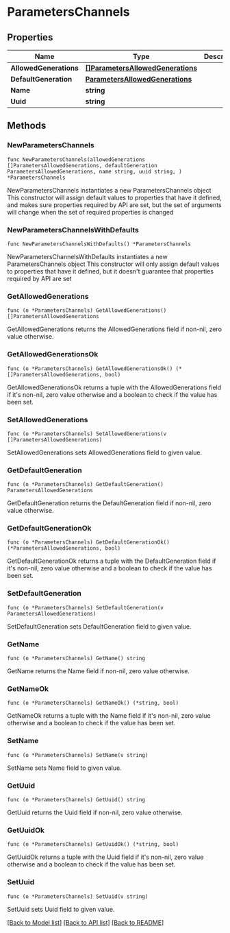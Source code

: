 # ParametersChannels

## Properties

Name | Type | Description | Notes
------------ | ------------- | ------------- | -------------
**AllowedGenerations** | [**[]ParametersAllowedGenerations**](ParametersAllowedGenerations.md) |  | 
**DefaultGeneration** | [**ParametersAllowedGenerations**](ParametersAllowedGenerations.md) |  | 
**Name** | **string** |  | 
**Uuid** | **string** |  | 

## Methods

### NewParametersChannels

`func NewParametersChannels(allowedGenerations []ParametersAllowedGenerations, defaultGeneration ParametersAllowedGenerations, name string, uuid string, ) *ParametersChannels`

NewParametersChannels instantiates a new ParametersChannels object
This constructor will assign default values to properties that have it defined,
and makes sure properties required by API are set, but the set of arguments
will change when the set of required properties is changed

### NewParametersChannelsWithDefaults

`func NewParametersChannelsWithDefaults() *ParametersChannels`

NewParametersChannelsWithDefaults instantiates a new ParametersChannels object
This constructor will only assign default values to properties that have it defined,
but it doesn't guarantee that properties required by API are set

### GetAllowedGenerations

`func (o *ParametersChannels) GetAllowedGenerations() []ParametersAllowedGenerations`

GetAllowedGenerations returns the AllowedGenerations field if non-nil, zero value otherwise.

### GetAllowedGenerationsOk

`func (o *ParametersChannels) GetAllowedGenerationsOk() (*[]ParametersAllowedGenerations, bool)`

GetAllowedGenerationsOk returns a tuple with the AllowedGenerations field if it's non-nil, zero value otherwise
and a boolean to check if the value has been set.

### SetAllowedGenerations

`func (o *ParametersChannels) SetAllowedGenerations(v []ParametersAllowedGenerations)`

SetAllowedGenerations sets AllowedGenerations field to given value.


### GetDefaultGeneration

`func (o *ParametersChannels) GetDefaultGeneration() ParametersAllowedGenerations`

GetDefaultGeneration returns the DefaultGeneration field if non-nil, zero value otherwise.

### GetDefaultGenerationOk

`func (o *ParametersChannels) GetDefaultGenerationOk() (*ParametersAllowedGenerations, bool)`

GetDefaultGenerationOk returns a tuple with the DefaultGeneration field if it's non-nil, zero value otherwise
and a boolean to check if the value has been set.

### SetDefaultGeneration

`func (o *ParametersChannels) SetDefaultGeneration(v ParametersAllowedGenerations)`

SetDefaultGeneration sets DefaultGeneration field to given value.


### GetName

`func (o *ParametersChannels) GetName() string`

GetName returns the Name field if non-nil, zero value otherwise.

### GetNameOk

`func (o *ParametersChannels) GetNameOk() (*string, bool)`

GetNameOk returns a tuple with the Name field if it's non-nil, zero value otherwise
and a boolean to check if the value has been set.

### SetName

`func (o *ParametersChannels) SetName(v string)`

SetName sets Name field to given value.


### GetUuid

`func (o *ParametersChannels) GetUuid() string`

GetUuid returns the Uuid field if non-nil, zero value otherwise.

### GetUuidOk

`func (o *ParametersChannels) GetUuidOk() (*string, bool)`

GetUuidOk returns a tuple with the Uuid field if it's non-nil, zero value otherwise
and a boolean to check if the value has been set.

### SetUuid

`func (o *ParametersChannels) SetUuid(v string)`

SetUuid sets Uuid field to given value.



[[Back to Model list]](../README.md#documentation-for-models) [[Back to API list]](../README.md#documentation-for-api-endpoints) [[Back to README]](../README.md)


